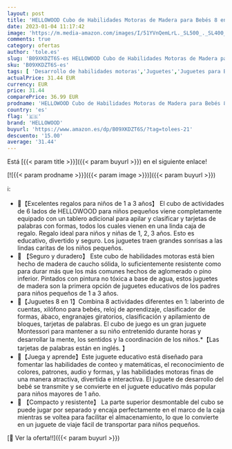 ```yaml
---
layout: post
title: 'HELLOWOOD Cubo de Habilidades Motoras de Madera para Bebés 8 en 1 Cubo de Actividades Tablero de Apilamiento Clasificación Juguetes de Aprendizaje Montessori de Madera para Niños y Niñas de 1 2 3 Años'
date: 2023-01-04 11:17:42
image: 'https://m.media-amazon.com/images/I/51YVnQemLrL._SL500_._SL400_.jpg'
comments: true
category: ofertas
author: 'tole.es'
slug: 'B09XKDZT6S-es HELLOWOOD Cubo de Habilidades Motoras de Madera para Bebés...'
sku: 'B09XKDZT6S-es'
tags: [ 'Desarrollo de habilidades motoras','Juguetes','Juguetes para Bebés y primera infancia','Juguetes para apilar y encajar','Juguetes y juegos','bebés','hellowood','🇪🇸', ]
actualPrice: 31.44 EUR
currency: EUR
price: 31.44
comparePrice: 36.99 EUR
prodname: 'HELLOWOOD Cubo de Habilidades Motoras de Madera para Bebés 8 en 1 Cubo de Actividades Tablero de Apilamiento Clasificación Juguetes de Aprendizaje Montessori de Madera para Niños y Niñas de 1 2 3 Años'
country: 'es'
flag: '🇪🇸'
brand: 'HELLOWOOD'
buyurl: 'https://www.amazon.es/dp/B09XKDZT6S/?tag=tolees-21'
descuento: '15.00'
average: '31.44'
---
```


Está [{{< param title >}}]({{< param buyurl >}}) en el siguiente enlace!

[![{{< param prodname >}}]({{< param image >}})]({{< param buyurl >}})

ℹ️:

- 🎁【Excelentes regalos para niños de 1 a 3 años】 El cubo de actividades de 6 lados de HELLOWOOD para niños pequeños viene completamente equipado con un tablero adicional para apilar y clasificar y tarjetas de palabras con formas, todos los cuales vienen en una linda caja de regalo. Regalo ideal para niños y niñas de 1, 2, 3 años. Esto es educativo, divertido y seguro. Los juguetes traen grandes sonrisas a las lindas caritas de los niños pequeños.
- 🎁 【Seguro y duradero】 Este cubo de habilidades motoras está bien hecho de madera de caucho sólida, lo suficientemente resistente como para durar más que los más comunes hechos de aglomerado o pino inferior. Pintados con pintura no tóxica a base de agua, estos juguetes de madera son la primera opción de juguetes educativos de los padres para niños pequeños de 1 a 3 años.
- 🎁【Juguetes 8 en 1】Combina 8 actividades diferentes en 1: laberinto de cuentas, xilófono para bebés, reloj de aprendizaje, clasificador de formas, ábaco, engranajes giratorios, clasificación y apilamiento de bloques, tarjetas de palabras. El cubo de juego es un gran juguete Montessori para mantener a su niño entretenido durante horas y desarrollar la mente, los sentidos y la coordinación de los niños.*【Las tarjetas de palabras están en inglés. 】
- 🎁【Juega y aprende】Este juguete educativo está diseñado para fomentar las habilidades de conteo y matemáticas, el reconocimiento de colores, patrones, audio y formas, y las habilidades motoras finas de una manera atractiva, divertida e interactiva. El juguete de desarrollo del bebé se transmite y se convierte en el juguete educativo más popular para niños mayores de 1 año.
- 🎁 【Compacto y resistente】 La parte superior desmontable del cubo se puede jugar por separado y encaja perfectamente en el marco de la caja mientras se voltea para facilitar el almacenamiento, lo que lo convierte en un juguete de viaje fácil de transportar para niños pequeños.

[🛒 Ver la oferta!!]({{< param buyurl >}})
